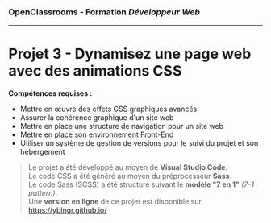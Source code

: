 ### OpenClassrooms - Formation *Développeur Web*
---
# Projet 3 - Dynamisez une page web avec des animations CSS
**Compétences requises :**
- Mettre en œuvre des effets CSS graphiques avancés
- Assurer la cohérence graphique d'un site web
- Mettre en place une structure de navigation pour un site web
- Mettre en place son environnement Front-End
- Utiliser un système de gestion de versions pour le suivi du projet et son hébergement

> Le projet a été développé au moyen de **Visual Studio Code**.\
> Le code CSS a été généré au moyen du préprocesseur **Sass**.\
> Le code Sass (SCSS) a été structuré suivant le **modèle "7 en 1"** *(7-1 pattern)*.\
> Une **version en ligne** de ce projet est disponible sur https://yblngr.github.io/